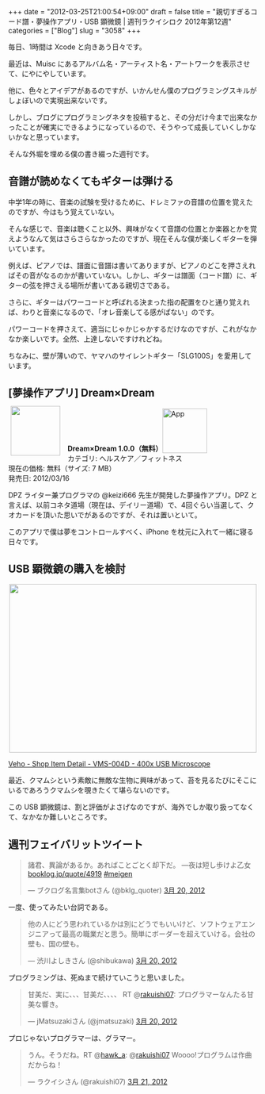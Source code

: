 +++
date = "2012-03-25T21:00:54+09:00"
draft = false
title = "親切すぎるコード譜・夢操作アプリ・USB 顕微鏡 | 週刊ラクイシロク 2012年第12週"
categories = ["Blog"]
slug = "3058"
+++

毎日、1時間は Xcode と向きあう日々です。

最近は、Muisc にあるアルバム名・アーティスト名・アートワークを表示させて、にやにやしています。

他に、色々とアイデアがあるのですが、いかんせん僕のプログラミングスキルがしょぼいので実現出来ないです。

しかし、ブログにプログラミングネタを投稿すると、その分だけ今まで出来なかったことが確実にできるようになっているので、そうやって成長していくしかないかなと思っています。

そんな外堀を埋める僕の書き綴った週刊です。

<h2>音譜が読めなくてもギターは弾ける</h2>

中学1年の時に、音楽の試験を受けるために、ドレミファの音譜の位置を覚えたのですが、今はもう覚えていない。

そんな感じで、音楽は聴くこと以外、興味がなくて音譜の位置とか楽器とかを覚えようなんて気はさらさらなかったのですが、現在そんな僕が楽しくギターを弾いています。

例えば、ピアノでは、譜面に音譜は書いてありますが、ピアノのどこを押さえればその音がなるのかが書いていない。しかし、ギターは譜面（コード譜）に、ギターの弦を押さえる場所が書いてある親切さである。

さらに、ギターはパワーコードと呼ばれる決まった指の配置をひと通り覚えれば、わりと音楽になるので、「オレ音楽してる感がぱない」のです。

パワーコードを押さえて、適当にじゃかじゃかするだけなのですが、これがなかなか楽しいです。全然、上達しないですけれどね。

ちなみに、壁が薄いので、ヤマハのサイレントギター「SLG100S」を愛用しています。

<h2>[夢操作アプリ] Dream×Dream</h2>

<a href="https://itunes.apple.com/jp/app/id509989267?mt=8&uo=4&at=11l3RT" target="_blank" rel="nofollow"><img width="100" class="alignleft" align="left" src="http://a2.mzstatic.com/us/r1000/103/Purple/v4/86/19/b8/8619b8ad-7821-5c09-ca99-14a44e59fe1a/QbgQnk6ObyLPWVu9ixcApg-temp-upload.fjjljmey.100x100-75.png" style="margin: -5px 15px 1px 5px;"></a><strong>Dream×Dream 1.0.0（無料）</strong><a href="https://itunes.apple.com/jp/app/id509989267?mt=8&uo=4&at=11l3RT" target="_blank" rel="nofollow"><img src="/images/2012/12/viewinitunes_jp.png" style="vertical-align:bottom;" width="90" alt="App"></a><br> カテゴリ: ヘルスケア／フィットネス<br> 現在の価格: 無料（サイズ: 7 MB）<br> 発売日: 2012/03/16<br style="clear: both;">

DPZ ライター兼プログラマの @keizi666 先生が開発した夢操作アプリ。DPZ と言えば、以前コネタ道場（現在は、デイリー道場）で、4回ぐらい当選して、クオカードを頂いた思いでがあるのですが、それは置いといて。

このアプリで僕は夢をコントロールすべく、iPhone を枕元に入れて一緒に寝る日々です。

<h2>USB 顕微鏡の購入を検討</h2>

<img style="display:block; margin-left:auto; margin-right:auto;" src="/images/2012/03/3058_1.png" border="0" width="500" height="340" />

<a href="http://www.veho-lifestyleshop.com/lifestyleshop/shop_detail.aspx?article=40" target="_blank">Veho - Shop Item Detail - VMS-004D - 400x USB Microscope</a>

最近、クマムシという素敵に無敵な生物に興味があって、苔を見るたびにそこにいるであろうクマムシを覗きたくて堪らないのです。

この USB 顕微鏡は、割と評価がよさげなのですが、海外でしか取り扱ってなくて、なかなか難しいところです。

<h2>週刊フェイバリットツイート</h2>

<blockquote class="twitter-tweet" lang="ja"><p>諸君、異論があるか。あればことごとく却下だ。 ―夜は短し歩けよ乙女 <a href="http://t.co/qtB7z3RL" title="http://booklog.jp/quote/4919">booklog.jp/quote/4919</a> <a href="https://twitter.com/search/%2523meigen">#meigen</a></p>&mdash; ブクログ名言集botさん (@bklg_quoter) <a href="https://twitter.com/bklg_quoter/status/182005141002657792" data-datetime="2012-03-20T07:26:21+00:00">3月 20, 2012</a></p></blockquote>


一度、使ってみたい台詞である。

<blockquote class="twitter-tweet" lang="ja"><p>他の人にどう思われているかは別にどうでもいいけど、ソフトウェアエンジニアって最高の職業だと思う。簡単にボーダーを超えていける。会社の壁も、国の壁も。</p>&mdash; 渋川よしきさん (@shibukawa) <a href="https://twitter.com/shibukawa/status/181906544252821504" data-datetime="2012-03-20T00:54:34+00:00">3月 20, 2012</a></p></blockquote>


プログラミングは、死ぬまで続けていこうと思いました。

<blockquote class="twitter-tweet" lang="ja"><p>甘美だ、実に、、、甘美だ、、、、 RT @<a href="https://twitter.com/rakuishi07">rakuishi07</a>: プログラマーなんたる甘美な響き。</p>&mdash; jMatsuzakiさん (@jmatsuzaki) <a href="https://twitter.com/jmatsuzaki/status/181910404254015488" data-datetime="2012-03-20T01:09:54+00:00">3月 20, 2012</a></p></blockquote>


プロじゃないプログラマーは、グラマー。

<blockquote class="twitter-tweet" lang="ja"><p>うん。そうだね。RT @<a href="https://twitter.com/hawk_a">hawk_a</a>: @<a href="https://twitter.com/rakuishi07">rakuishi07</a> Woooo!プログラムは作曲だからね！</p>&mdash; ラクイシさん (@rakuishi07) <a href="https://twitter.com/rakuishi07/status/182329223988514817" data-datetime="2012-03-21T04:54:09+00:00">3月 21, 2012</a></p></blockquote>

